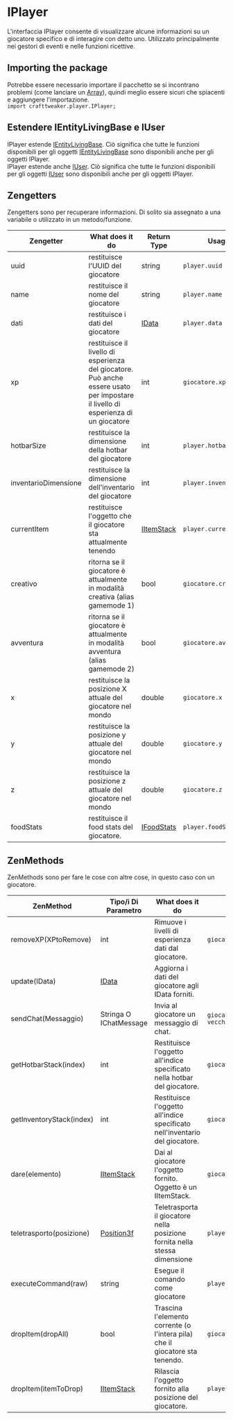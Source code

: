 # IPlayer

L'interfaccia IPlayer consente di visualizzare alcune informazioni su un giocatore specifico e di interagire con detto uno. Utilizzato principalmente nei gestori di eventi e nelle funzioni ricettive.

## Importing the package

Potrebbe essere necessario importare il pacchetto se si incontrano problemi (come lanciare un [Array](/AdvancedFunctions/Arrays_and_Loops/)), quindi meglio essere sicuri che spiacenti e aggiungere l'importazione.  
`import crafttweaker.player.IPlayer;`

## Estendere IEntityLivingBase e IUser

IPlayer estende [IEntityLivingBase](/Vanilla/Entities/IEntityLivingBase/). Ciò significa che tutte le funzioni disponibili per gli oggetti [IEntityLivingBase](/Vanilla/Entities/IEntityLivingBase/) sono disponibili anche per gli oggetti IPlayer.  
IPlayer estende anche [IUser](/Vanilla/Players/IUser/). Ciò significa che tutte le funzioni disponibili per gli oggetti [IUser](/Vanilla/Players/IUser/) sono disponibili anche per gli oggetti IPlayer.

## Zengetters

Zengetters sono per recuperare informazioni. Di solito sia assegnato a una variabile o utilizzato in un metodo/funzione.

| Zengetter            | What does it do                                                                                                                   | Return Type                                | Usage                  |
| -------------------- | --------------------------------------------------------------------------------------------------------------------------------- | ------------------------------------------ | ---------------------- |
| uuid                 | restituisce l'UUID del giocatore                                                                                                  | string                                     | `player.uuid`          |
| name                 | restituisce il nome del giocatore                                                                                                 | string                                     | `player.name`          |
| dati                 | restituisce i dati del giocatore                                                                                                  | [IData](/Vanilla/Data/IData/)              | `player.data`          |
| xp                   | restituisce il livello di esperienza del giocatore. Può anche essere usato per impostare il livello di esperienza di un giocatore | int                                        | `giocatore.xp`         |
| hotbarSize           | restituisce la dimensione della hotbar del giocatore                                                                              | int                                        | `player.hotbarSize`    |
| inventarioDimensione | restituisce la dimensione dell'inventario del giocatore                                                                           | int                                        | `player.inventorySize` |
| currentItem          | restituisce l'oggetto che il giocatore sta attualmente tenendo                                                                    | [IItemStack](/Vanilla/Items/IItemStack/)   | `player.currentItem`   |
| creativo             | ritorna se il giocatore è attualmente in modalità creativa (alias gamemode 1)                                                     | bool                                       | `giocatore.creativo`   |
| avventura            | ritorna se il giocatore è attualmente in modalità avventura (alias gamemode 2)                                                    | bool                                       | `giocatore.avventura`  |
| x                    | restituisce la posizione X attuale del giocatore nel mondo                                                                        | double                                     | `giocatore.x`          |
| y                    | restituisce la posizione y attuale del giocatore nel mondo                                                                        | double                                     | `giocatore.y`          |
| z                    | restituisce la posizione z attuale del giocatore nel mondo                                                                        | double                                     | `giocatore.z`          |
| foodStats            | restituisce il food stats del giocatore.                                                                                          | [IFoodStats](/Vanilla/Players/IFoodStats/) | `player.foodStats`     |

## ZenMethods

ZenMethods sono per fare le cose con altre cose, in questo caso con un giocatore.

| ZenMethod                | Tipo/i Di Parametro                      | What does it do                                                              | Example                                           |
| ------------------------ | ---------------------------------------- | ---------------------------------------------------------------------------- | ------------------------------------------------- |
| removeXP(XPtoRemove)     | int                                      | Rimuove i livelli di esperienza dati dal giocatore.                          | `giocatore.removeXP(1)`                           |
| update(IData)            | [IData](/Vanilla/Data/IData/)            | Aggiorna i dati del giocatore agli IData forniti.                            |                                                   |
| sendChat(Messaggio)      | Stringa O IChatMessage                   | Invia al giocatore un messaggio di chat.                                     | `giocatore.sendChat("Ciao il mio vecchio amico")` |
| getHotbarStack(index)    | int                                      | Restituisce l'oggetto all'indice specificato nella hotbar del giocatore.     | `giocatore.getHotbarStack(3)`                     |
| getInventoryStack(index) | int                                      | Restituisce l'oggetto all'indice specificato nell'inventario del giocatore.  | `giocatore.getInventoryStack(3)`                  |
| dare(elemento)           | [IItemStack](/Vanilla/Items/IItemStack/) | Dai al giocatore l'oggetto fornito. Oggetto è un IItemStack.                 | `giocatore.give(<minecraft:gold_ingot>)`    |
| teletrasporto(posizione) | [Position3f](/Vanilla/Utils/Position3f/) | Teletrasporta il giocatore nella posizione fornita nella stessa dimensione   | `player.teleport(posizione)`                      |
| executeCommand(raw)      | string                                   | Esegue il comando come giocatore                                             | `player.executeCommand("kill")`                   |
| dropItem(dropAll)        | bool                                     | Trascina l'elemento corrente (o l'intera pila) che il giocatore sta tenendo. | `giocatore.dropItem(falso)`                       |
| dropItem(itemToDrop)     | [IItemStack](/Vanilla/Items/IItemStack/) | Rilascia l'oggetto fornito alla posizione del giocatore.                     | `player.dropItem(<minecraft:dirt>)`         |